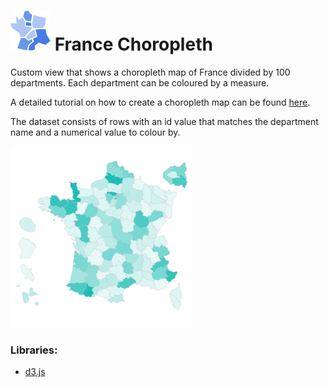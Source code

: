 # ![](icon.svg) France Choropleth

Custom view that shows a choropleth map of France divided by 100 departments. Each department can be coloured by a measure.

A detailed tutorial on how to create a choropleth map can be found [here](https://help.visokio.com/support/solutions/articles/42000012405-how-to-create-a-custom-view-choropleth-map-example-using-d3). 

The dataset consists of rows with an id value that matches the department name and a numerical value to colour by.

![screenshot](thumbnail.png)

### Libraries:
 - [d3.js](https://d3js.org/)